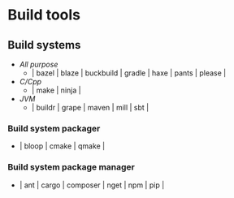 # Build tools

## Build systems
- *All purpose*
    - | bazel | blaze | buckbuild | gradle | haxe | pants | please |
- *C/Cpp*
    - | make | ninja |
- *JVM*
    - | buildr | grape | maven | mill | sbt |
### Build system packager
- | bloop | cmake | qmake |
### Build system package manager
- | ant | cargo | composer | nget | npm | pip |